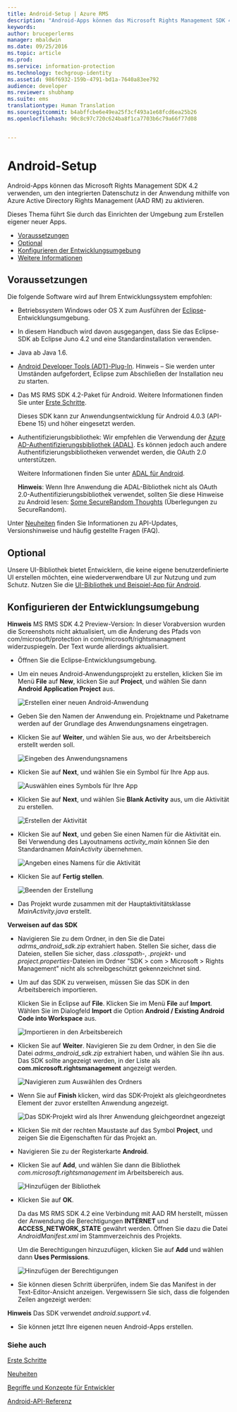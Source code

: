 ```yaml
---
title: Android-Setup | Azure RMS
description: "Android-Apps können das Microsoft Rights Management SDK 4.2 verwenden, um den integrierten Datenschutz in ihrer Anwendung zu aktivieren."
keywords: 
author: bruceperlerms
manager: mbaldwin
ms.date: 09/25/2016
ms.topic: article
ms.prod: 
ms.service: information-protection
ms.technology: techgroup-identity
ms.assetid: 986f6932-159b-4791-bd1a-7640a83ee792
audience: developer
ms.reviewer: shubhamp
ms.suite: ems
translationtype: Human Translation
ms.sourcegitcommit: b4abffcbe6e49ea25f3cf493a1e68fcd6ea25b26
ms.openlocfilehash: 90c8c97c720c624ba8f1ca7703b6c79a66f77d08


---
```


# Android-Setup

Android-Apps können das Microsoft Rights Management SDK 4.2 verwenden, um den integrierten Datenschutz in der Anwendung mithilfe von Azure Active Directory Rights Management (AAD RM) zu aktivieren.

Dieses Thema führt Sie durch das Einrichten der Umgebung zum Erstellen eigener neuer Apps.

-   [Voraussetzungen](#prerequisites)
-   [Optional](#optional)
-   [Konfigurieren der Entwicklungsumgebung](#configuring-your-development-environment)
-   [Weitere Informationen](#see-also)

## Voraussetzungen

Die folgende Software wird auf Ihrem Entwicklungssystem empfohlen:

-   Betriebssystem Windows oder OS X zum Ausführen der [Eclipse](http://www.oracle.com/technetwork/java/javase/downloads/jre7-downloads-1880261.html)-Entwicklungsumgebung.
-   In diesem Handbuch wird davon ausgegangen, dass Sie das Eclipse-SDK ab Eclipse Juno 4.2 und eine Standardinstallation verwenden.
-   Java ab Java 1.6.
-   [Android Developer Tools (ADT)-Plug-In](http://developer.android.com/sdk/installing/index.html). Hinweis – Sie werden unter Umständen aufgefordert, Eclipse zum Abschließen der Installation neu zu starten.

     

-   Das MS RMS SDK 4.2-Paket für Android. Weitere Informationen finden Sie unter [Erste Schritte](get-started.md).

    Dieses SDK kann zur Anwendungsentwicklung für Android 4.0.3 (API-Ebene 15) und höher eingesetzt werden.

-   Authentifizierungsbibliothek: Wir empfehlen die Verwendung der [Azure AD-Authentifizierungsbibliothek (ADAL)](https://msdn.microsoft.com/library/jj573266.aspx). Es können jedoch auch andere Authentifizierungsbibliotheken verwendet werden, die OAuth 2.0 unterstützen.

    Weitere Informationen finden Sie unter [ADAL für Android](https://github.com/MSOpenTech/azure-activedirectory-library-for-android).

    **Hinweis**: Wenn Ihre Anwendung die ADAL-Bibliothek nicht als OAuth 2.0-Authentifizierungsbibliothek verwendet, sollten Sie diese Hinweise zu Android lesen: [Some SecureRandom Thoughts](http://android-developers.blogspot.com/2013/08/some-securerandom-thoughts.html) (Überlegungen zu SecureRandom).

     

Unter [Neuheiten](release-notes.md) finden Sie Informationen zu API-Updates, Versionshinweise und häufig gestellte Fragen (FAQ).

## Optional

Unsere UI-Bibliothek bietet Entwicklern, die keine eigene benutzerdefinierte UI erstellen möchten, eine wiederverwendbare UI zur Nutzung und zum Schutz. Nutzen Sie die [UI-Bibliothek und Beispiel-App für Android](https://github.com/AzureAD/rms-sdk-ui-for-android).

## Konfigurieren der Entwicklungsumgebung

**Hinweis** MS RMS SDK 4.2 Preview-Version: In dieser Vorabversion wurden die Screenshots nicht aktualisiert, um die Änderung des Pfads von com/microsoft/protection in com/microsoft/rightsmanagment widerzuspiegeln. Der Text wurde allerdings aktualisiert.

 
-   Öffnen Sie die Eclipse-Entwicklungsumgebung.
-   Um ein neues Android-Anwendungsprojekt zu erstellen, klicken Sie im Menü **File** auf **New**, klicken Sie auf **Project**, und wählen Sie dann **Android Application Project** aus.

    ![Erstellen einer neuen Android-Anwendung](../media/Android-setup-01c.png)

-   Geben Sie den Namen der Anwendung ein. Projektname und Paketname werden auf der Grundlage des Anwendungsnamens eingetragen.
-   Klicken Sie auf **Weiter**, und wählen Sie aus, wo der Arbeitsbereich erstellt werden soll.

    ![Eingeben des Anwendungsnamens](../media/Android-setup-02a.jpg)

-   Klicken Sie auf **Next**, und wählen Sie ein Symbol für Ihre App aus.

    ![Auswählen eines Symbols für Ihre App](../media/Android-setup-03.png)

-   Klicken Sie auf **Next**, und wählen Sie **Blank Activity** aus, um die Aktivität zu erstellen.

    ![Erstellen der Aktivität](../media/Android-setup-04.png)

-   Klicken Sie auf **Next**, und geben Sie einen Namen für die Aktivität ein. Bei Verwendung des Layoutnamens *activity\_main* können Sie den Standardnamen *MainActivity* übernehmen.

    ![Angeben eines Namens für die Aktivität](../media/Android-setup-05a.jpg)

-   Klicken Sie auf **Fertig stellen**.

    ![Beenden der Erstellung](../media/Android-setup-06.jpg)

-   Das Projekt wurde zusammen mit der Hauptaktivitätsklasse *MainActivity.java* erstellt.

**Verweisen auf das SDK**

-   Navigieren Sie zu dem Ordner, in den Sie die Datei *adrms\_android\_sdk.zip* extrahiert haben. Stellen Sie sicher, dass die Dateien, stellen Sie sicher, dass *.classpath*-, *.projekt*- und *project.properties*-Dateien im Ordner "SDK > com > Microsoft > Rights Management" nicht als schreibgeschützt gekennzeichnet sind.
-   Um auf das SDK zu verweisen, müssen Sie das SDK in den Arbeitsbereich importieren.

    Klicken Sie in Eclipse auf **File**. Klicken Sie im Menü **File** auf **Import**. Wählen Sie im Dialogfeld **Import** die Option **Android / Existing Android Code into Workspace** aus.

    ![Importieren in den Arbeitsbereich](../media/Android-setup-07.png)

-   Klicken Sie auf **Weiter**. Navigieren Sie zu dem Ordner, in den Sie die Datei *adrms\_android\_sdk.zip* extrahiert haben, und wählen Sie ihn aus. Das SDK sollte angezeigt werden, in der Liste als **com.microsoft.rightsmanagement** angezeigt werden.

    ![Navigieren zum Auswählen des Ordners](../media/Android-setup-08c.jpg)

-   Wenn Sie auf **Finish** klicken, wird das SDK-Projekt als gleichgeordnetes Element der zuvor erstellten Anwendung angezeigt.

    ![Das SDK-Projekt wird als Ihrer Anwendung gleichgeordnet angezeigt](../media/Android-setup-09.jpg)

-   Klicken Sie mit der rechten Maustaste auf das Symbol **Project**, und zeigen Sie die Eigenschaften für das Projekt an.
-   Navigieren Sie zu der Registerkarte **Android**.
-   Klicken Sie auf **Add**, und wählen Sie dann die Bibliothek *com.microsoft.rightsmanagement* im Arbeitsbereich aus.

    ![Hinzufügen der Bibliothek](../media/Android-setup-10b.jpg)

-   Klicken Sie auf **OK**.

    Da das MS RMS SDK 4.2 eine Verbindung mit AAD RM herstellt, müssen der Anwendung die Berechtigungen **INTERNET** und **ACCESS\_NETWORK\_STATE** gewährt werden. Öffnen Sie dazu die Datei *AndroidManifest.xml* im Stammverzeichnis des Projekts.

    Um die Berechtigungen hinzuzufügen, klicken Sie auf **Add** und wählen dann **Uses Permissions**.

    ![Hinzufügen der Berechtigungen](../media/Android-setup-11d.jpg)

-   Sie können diesen Schritt überprüfen, indem Sie das Manifest in der Text-Editor-Ansicht anzeigen. Vergewissern Sie sich, dass die folgenden Zeilen angezeigt werden:


    <uses-sdk      android:minSdkVersion="15"      android:targetSdkVersion="19"/> <uses-permission android:name="android.permission.INTERNET"/> <uses-permission android:name="android.permission.ACCESS_NETWORK_STATE"/> <uses-permission/>


**Hinweis** Das SDK verwendet *android.support.v4*.

-   Sie können jetzt Ihre eigenen neuen Android-Apps erstellen.

### Siehe auch

[Erste Schritte](get-started.md)

[Neuheiten](release-notes.md)

[Begriffe und Konzepte für Entwickler](core-concepts.md)

[Android-API-Referenz](https://msdn.microsoft.com/library/dn758245.aspx)

 

 



<!--HONumber=Sep16_HO5-->


